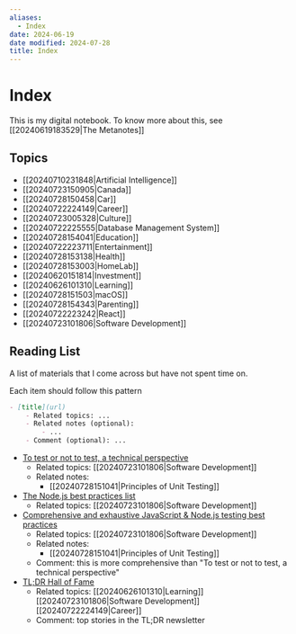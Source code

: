 ```yaml
---
aliases:
  - Index
date: 2024-06-19
date modified: 2024-07-28
title: Index
---
```


# Index

This is my digital notebook. To know more about this, see [[20240619183529|The Metanotes]]

## Topics

- [[20240710231848|Artificial Intelligence]]
- [[20240723150905|Canada]]
- [[20240728150458|Car]]
- [[20240722224149|Career]]
- [[20240723005328|Culture]]
- [[20240722225555|Database Management System]]
- [[20240728154041|Education]]
- [[20240722223711|Entertainment]]
- [[20240728153138|Health]]
- [[20240728153003|HomeLab]]
- [[20240620151814|Investment]]
- [[20240626101310|Learning]]
- [[20240728151503|macOS]]
- [[20240728154343|Parenting]]
- [[20240722223242|React]]
- [[20240723101806|Software Development]]

## Reading List

A list of materials that I come across but have not spent time on.

Each item should follow this pattern

```markdown
- [title](url)
	- Related topics: ...
	- Related notes (optional):
		- ...
	- Comment (optional): ... 
```

- [To test or not to test, a technical perspective](https://web.dev/ta-what-to-test/?utm_source=tldrwebdev)
	- Related topics: [[20240723101806|Software Development]]
	- Related notes:
		- [[20240728151041|Principles of Unit Testing]]
- [The Node.js best practices list](https://github.com/goldbergyoni/nodebestpractices)
	- Related topics: [[20240723101806|Software Development]]
- [Comprehensive and exhaustive JavaScript & Node.js testing best practices](https://github.com/goldbergyoni/javascript-testing-best-practices)
	- Related topics: [[20240723101806|Software Development]]
	- Related notes:
		- [[20240728151041|Principles of Unit Testing]]
	- Comment: this is more comprehensive than "To test or not to test, a technical perspective"
- [TL;DR Hall of Fame](https://pickle-cosmonaut-ad7.notion.site/TLDR-Hall-of-Fame-668b8f19afdf45be88e46e980655da36)
	- Related topics: [[20240626101310|Learning]] [[20240723101806|Software Development]] [[20240722224149|Career]]
	- Comment: top stories in the TL;DR newsletter
